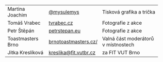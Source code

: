 <table class="table">
    <tr>
        <td>Martina Joachim</td>
        <td><a href="https://twitter.com/mysulemys">@mysulemys</a></td>
        <td>Tisková grafika a trička</td>
    </tr>
    <tr>
        <td>Tomáš Vrabec</td>
        <td><a href="http://www.tvrabec.cz">tvrabec.cz</a></td>
        <td>Fotografie z akce</td>
    </tr>
    <tr>
        <td>Petr Štěpán</td>
        <td><a href="http://www.petrstepan.eu">petrstepan.eu</a></td>
        <td>Fotografie z akce</td>
    </tr>
    <tr>
        <td>Toastmasters Brno</td>
        <td><a href="http://www.brnotoastmasters.cz/">brnotoastmasters.cz/</a></td>
        <td>Valná část moderátorů v místnostech</td>
    </tr>
    <tr>
        <td>Jitka Kreslíková</td>
        <td><a href="mailto:kreslika@fit.vutbr.cz">kreslika@fit.vutbr.cz</a></td>
        <td>za FIT VUT Brno</td>
    </tr>
</table>
